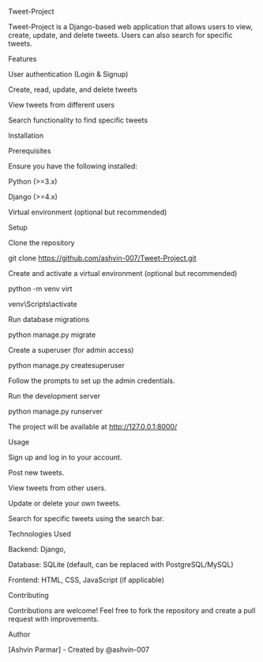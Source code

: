 Tweet-Project

Tweet-Project is a Django-based web application that allows users to view, create, update, and delete tweets. Users can also search for specific tweets.

Features

User authentication (Login & Signup)

Create, read, update, and delete tweets

View tweets from different users

Search functionality to find specific tweets

Installation

Prerequisites

Ensure you have the following installed:

Python (>=3.x)

Django (>=4.x)

Virtual environment (optional but recommended)

Setup

Clone the repository

git clone https://github.com/ashvin-007/Tweet-Project.git


Create and activate a virtual environment (optional but recommended)

python -m venv virt  

venv\Scripts\activate  



Run database migrations

python manage.py migrate

Create a superuser (for admin access)

python manage.py createsuperuser

Follow the prompts to set up the admin credentials.

Run the development server

python manage.py runserver

The project will be available at http://127.0.0.1:8000/

Usage

Sign up and log in to your account.

Post new tweets.

View tweets from other users.

Update or delete your own tweets.

Search for specific tweets using the search bar.

Technologies Used

Backend: Django, 

Database: SQLite (default, can be replaced with PostgreSQL/MySQL)

Frontend: HTML, CSS, JavaScript (if applicable)

Contributing

Contributions are welcome! Feel free to fork the repository and create a pull request with improvements.


Author

[Ashvin Parmar] - Created by @ashvin-007


